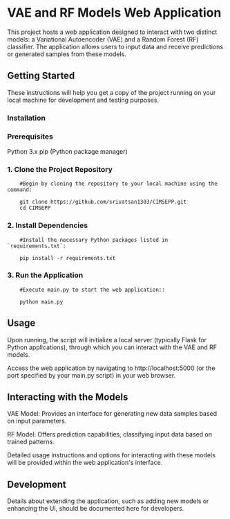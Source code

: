 # VAE and RF Models Web Application

This project hosts a web application designed to interact with two distinct models: a Variational Autoencoder (VAE) and a Random Forest (RF) classifier. The application allows users to input data and receive predictions or generated samples from these models.

## Getting Started
These instructions will help you get a copy of the project running on your local machine for development and testing purposes.

### Installation

### Prerequisites
Python 3.x
pip (Python package manager)

### 1. **Clone the Project Repository**
        #Begin by cloning the repository to your local machine using the command:

        git clone https://github.com/srivatsan1303/CIMSEPP.git
        cd CIMSEPP

### 2. **Install Dependencies**
        #Install the necessary Python packages listed in `requirements.txt`:

        pip install -r requirements.txt

### 3. **Run the Application**
        #Execute main.py to start the web application::

        python main.py

## Usage

Upon running, the script will initialize a local server (typically Flask for Python applications), through which you can interact with the VAE and RF models.

Access the web application by navigating to http://localhost:5000 (or the port specified by your main.py script) in your web browser.

## Interacting with the Models

VAE Model: Provides an interface for generating new data samples based on input parameters.

RF Model: Offers prediction capabilities, classifying input data based on trained patterns.

Detailed usage instructions and options for interacting with these models will be provided within the web application's interface.

## Development
Details about extending the application, such as adding new models or enhancing the UI, should be documented here for developers.
